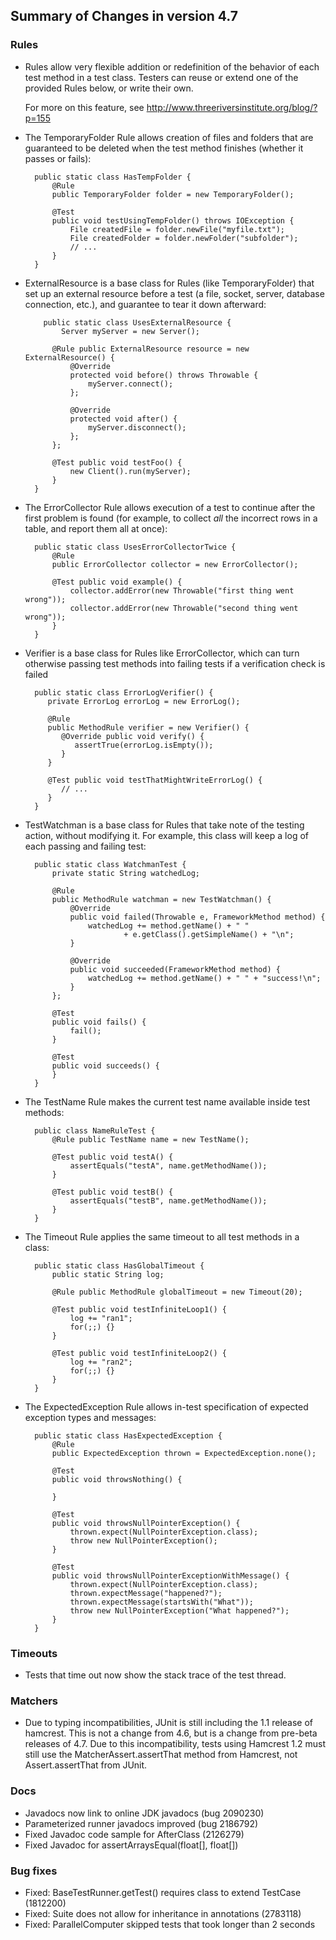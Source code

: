 ## Summary of Changes in version 4.7 ##

### Rules ###

- Rules allow very flexible addition or redefinition of the behavior
  of each test method in a test class.  Testers can reuse or extend one of the 
  provided Rules below, or write their own.
 
  For more on this feature, see http://www.threeriversinstitute.org/blog/?p=155
 
- The TemporaryFolder Rule allows creation of files and folders
  that are guaranteed to be deleted when the test method finishes
  (whether it passes or fails):
  
        public static class HasTempFolder {
            @Rule
            public TemporaryFolder folder = new TemporaryFolder();

            @Test
            public void testUsingTempFolder() throws IOException {
                File createdFile = folder.newFile("myfile.txt");
                File createdFolder = folder.newFolder("subfolder");
                // ...
            }
        }

- ExternalResource is a base class for Rules (like TemporaryFolder)
  that set up an external resource before a test (a file, socket, server,
  database connection, etc.), and guarantee to tear it down afterward:
  
          public static class UsesExternalResource {
              Server myServer = new Server();
              
            @Rule public ExternalResource resource = new ExternalResource() {
                @Override
                protected void before() throws Throwable {
                    myServer.connect();
                };
                
                @Override
                protected void after() {
                    myServer.disconnect();
                };
            };
            
            @Test public void testFoo() {
                new Client().run(myServer);
            }
        }

- The ErrorCollector Rule allows execution of a test to continue
  after the first problem is found (for example, to collect _all_ the 
  incorrect rows in a table, and report them all at once):

        public static class UsesErrorCollectorTwice {
            @Rule
            public ErrorCollector collector = new ErrorCollector();
            
            @Test public void example() {
                collector.addError(new Throwable("first thing went wrong"));
                collector.addError(new Throwable("second thing went wrong"));
            }
        }
        
- Verifier is a base class for Rules like ErrorCollector, which
  can turn otherwise passing test methods into failing tests if a verification
  check is failed
  
        public static class ErrorLogVerifier() {
           private ErrorLog errorLog = new ErrorLog();
        
           @Rule
           public MethodRule verifier = new Verifier() {
              @Override public void verify() {
                 assertTrue(errorLog.isEmpty());
              }
           }
           
           @Test public void testThatMightWriteErrorLog() {
              // ...
           }
        }

- TestWatchman is a base class for Rules that take note
  of the testing action, without modifying it.
  For example, this class will keep a log of each passing and failing 
  test:

        public static class WatchmanTest {
            private static String watchedLog;

            @Rule
            public MethodRule watchman = new TestWatchman() {
                @Override
                public void failed(Throwable e, FrameworkMethod method) {
                    watchedLog += method.getName() + " "
                            + e.getClass().getSimpleName() + "\n";
                }

                @Override
                public void succeeded(FrameworkMethod method) {
                    watchedLog += method.getName() + " " + "success!\n";
                }
            };

            @Test
            public void fails() {
                fail();
            }

            @Test
            public void succeeds() {
            }
        }

- The TestName Rule makes the current test name available inside test methods:

        public class NameRuleTest {
            @Rule public TestName name = new TestName();
            
            @Test public void testA() {
                assertEquals("testA", name.getMethodName());
            }
            
            @Test public void testB() {
                assertEquals("testB", name.getMethodName());
            }
        }

- The Timeout Rule applies the same timeout to all test methods in a class:

        public static class HasGlobalTimeout {
            public static String log;
            
            @Rule public MethodRule globalTimeout = new Timeout(20);
            
            @Test public void testInfiniteLoop1() {
                log += "ran1";
                for(;;) {}
            }
            
            @Test public void testInfiniteLoop2() {
                log += "ran2";
                for(;;) {}
            }
        }
  
- The ExpectedException Rule allows in-test specification
  of expected exception types and messages:
  
        public static class HasExpectedException {
            @Rule
            public ExpectedException thrown = ExpectedException.none();

            @Test
            public void throwsNothing() {

            }

            @Test
            public void throwsNullPointerException() {
                thrown.expect(NullPointerException.class);
                throw new NullPointerException();
            }

            @Test
            public void throwsNullPointerExceptionWithMessage() {
                thrown.expect(NullPointerException.class);
                thrown.expectMessage("happened?");
                thrown.expectMessage(startsWith("What"));
                throw new NullPointerException("What happened?");
            }
        }

### Timeouts ###
- Tests that time out now show the stack trace of the test thread.

### Matchers ###
- Due to typing incompatibilities, JUnit is still including the 1.1 release
  of hamcrest.  This is not a change from 4.6, but is a change from
  pre-beta releases of 4.7.  Due to this incompatibility, tests using
  Hamcrest 1.2 must still use the MatcherAssert.assertThat method from 
  Hamcrest, not Assert.assertThat from JUnit.
  
### Docs ###
- Javadocs now link to online JDK javadocs (bug 2090230)
- Parameterized runner javadocs improved (bug 2186792)
- Fixed Javadoc code sample for AfterClass (2126279)
- Fixed Javadoc for assertArraysEqual(float[], float[])

### Bug fixes ###
- Fixed: BaseTestRunner.getTest() requires class to extend TestCase (1812200)
- Fixed: Suite does not allow for inheritance in annotations (2783118)
- Fixed: ParallelComputer skipped tests that took longer than 2 seconds
